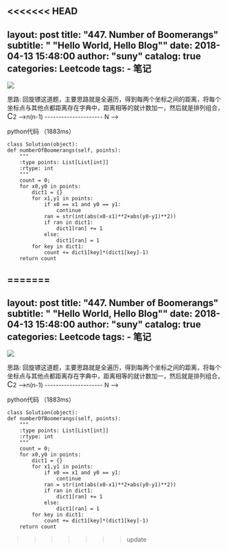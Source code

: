 <<<<<<< HEAD
---
layout:     post
title:      "447. Number of Boomerangs"
subtitle:   " \"Hello World, Hello Blog\""
date:       2018-04-13 15:48:00
author:     "suny"
catalog: true
categories: Leetcode
tags:
    - 笔记
---
<img src="/img/NumberofBoomerangs.jpg"/>

思路: 回旋镖这道题，主要思路就是全遍历，得到每两个坐标之间的距离，将每个坐标点与其他点都距离存在字典中，距离相等的就计数加一，然后就是排列组合，<font size = 4>C</font>2 -->n(n-1)
		   --------------------- N  -->

python代码  （1883ms）


	class Solution(object):
    def numberOfBoomerangs(self, points):
        """
        :type points: List[List[int]]
        :rtype: int
        """
        count = 0;
        for x0,y0 in points:
            dict1 = {}
            for x1,y1 in points:
                if x0 == x1 and y0 == y1:
                    continue
                ran = str(int(abs(x0-x1)**2+abs(y0-y1)**2))
                if ran in dict1:
                    dict1[ran] += 1
                else:
                    dict1[ran] = 1
            for key in dict1:
                count += dict1[key]*(dict1[key]-1)
        return count


	
	


=======
---
layout:     post
title:      "447. Number of Boomerangs"
subtitle:   " \"Hello World, Hello Blog\""
date:       2018-04-13 15:48:00
author:     "suny"
catalog: true
categories: Leetcode
tags:
    - 笔记
---
<img src="/img/NumberofBoomerangs.jpg"/>

思路: 回旋镖这道题，主要思路就是全遍历，得到每两个坐标之间的距离，将每个坐标点与其他点都距离存在字典中，距离相等的就计数加一，然后就是排列组合，<font size = 4>C</font>2 -->n(n-1)
		   --------------------- N  -->

python代码  （1883ms）


	class Solution(object):
    def numberOfBoomerangs(self, points):
        """
        :type points: List[List[int]]
        :rtype: int
        """
        count = 0;
        for x0,y0 in points:
            dict1 = {}
            for x1,y1 in points:
                if x0 == x1 and y0 == y1:
                    continue
                ran = str(int(abs(x0-x1)**2+abs(y0-y1)**2))
                if ran in dict1:
                    dict1[ran] += 1
                else:
                    dict1[ran] = 1
            for key in dict1:
                count += dict1[key]*(dict1[key]-1)
        return count


	
	


>>>>>>> update
